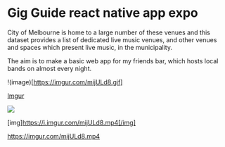 # Gig Guide react native app expo

City of Melbourne is home to a large number of these venues and this dataset provides a list of dedicated live music venues, and other venues and spaces which present live music, in the municipality.

The aim is to make a basic web app for my friends bar, which hosts local bands on almost every night.  

!(image)[https://imgur.com/mijULd8.gif]


[Imgur](https://imgur.com/mijULd8.gif)

<img src="https://imgur.com/mijULd8.gif"/>

[img]https://i.imgur.com/mijULd8.mp4[/img]

https://imgur.com/mijULd8.mp4

